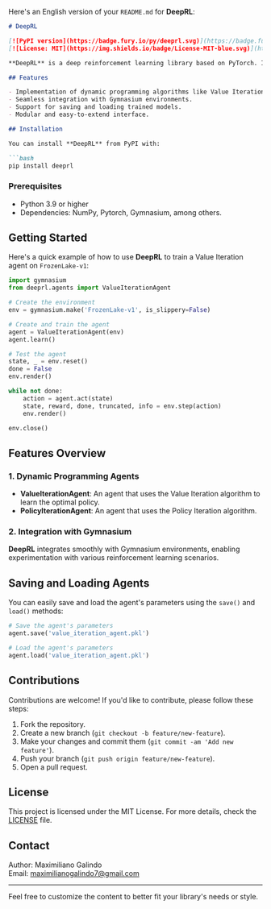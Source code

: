 Here's an English version of your `README.md` for **DeepRL**:

```markdown
# DeepRL

[![PyPI version](https://badge.fury.io/py/deeprl.svg)](https://badge.fury.io/py/deeprl)
[![License: MIT](https://img.shields.io/badge/License-MIT-blue.svg)](https://opensource.org/licenses/MIT)

**DeepRL** is a deep reinforcement learning library based on PyTorch. It is designed for advanced researchers and developers looking for a flexible and extensible framework to implement, test, and optimize reinforcement learning algorithms.

## Features

- Implementation of dynamic programming algorithms like Value Iteration and Policy Iteration.
- Seamless integration with Gymnasium environments.
- Support for saving and loading trained models.
- Modular and easy-to-extend interface.

## Installation

You can install **DeepRL** from PyPI with:

```bash
pip install deeprl
```

### Prerequisites

- Python 3.9 or higher
- Dependencies: NumPy, Pytorch, Gymnasium, among others.

## Getting Started

Here's a quick example of how to use **DeepRL** to train a Value Iteration agent on `FrozenLake-v1`:

```python
import gymnasium
from deeprl.agents import ValueIterationAgent

# Create the environment
env = gymnasium.make('FrozenLake-v1', is_slippery=False)

# Create and train the agent
agent = ValueIterationAgent(env)
agent.learn()

# Test the agent
state, _ = env.reset()
done = False
env.render()

while not done:
    action = agent.act(state)
    state, reward, done, truncated, info = env.step(action)
    env.render()

env.close()
```

## Features Overview

### 1. Dynamic Programming Agents
- **ValueIterationAgent**: An agent that uses the Value Iteration algorithm to learn the optimal policy.
- **PolicyIterationAgent**: An agent that uses the Policy Iteration algorithm.

### 2. Integration with Gymnasium
**DeepRL** integrates smoothly with Gymnasium environments, enabling experimentation with various reinforcement learning scenarios.

## Saving and Loading Agents

You can easily save and load the agent's parameters using the `save()` and `load()` methods:

```python
# Save the agent's parameters
agent.save('value_iteration_agent.pkl')

# Load the agent's parameters
agent.load('value_iteration_agent.pkl')
```

## Contributions

Contributions are welcome! If you'd like to contribute, please follow these steps:

1. Fork the repository.
2. Create a new branch (`git checkout -b feature/new-feature`).
3. Make your changes and commit them (`git commit -am 'Add new feature'`).
4. Push your branch (`git push origin feature/new-feature`).
5. Open a pull request.

## License

This project is licensed under the MIT License. For more details, check the [LICENSE](https://github.com/MaxGalindo150/DeepRL/blob/main/LICENSE) file.

## Contact

Author: Maximiliano Galindo  
Email: maximilianogalindo7@gmail.com

---

Feel free to customize the content to better fit your library's needs or style.
